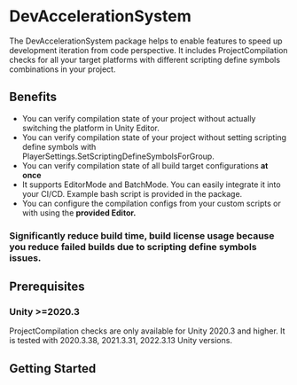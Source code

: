 # DevAccelerationSystem
The DevAccelerationSystem package helps to enable features to speed up development iteration from code perspective.
It includes ProjectCompilation checks for all your target platforms with different scripting define symbols combinations in your project.

## Benefits
- You can verify compilation state of your project without actually switching the platform in Unity Editor.
- You can verify compilation state of your project without setting scripting define symbols with PlayerSettings.SetScriptingDefineSymbolsForGroup.
- You can verify compilation state of all build target configurations **at once**
- It supports EditorMode and BatchMode. You can easily integrate it into your CI/CD. Example bash script is provided in the package.
- You can configure the compilation configs from your custom scripts or with using the **provided Editor.** 
### Significantly reduce build time, build license usage because you reduce failed builds due to scripting define symbols issues.

## Prerequisites
### Unity >=2020.3
ProjectCompilation checks are only available for Unity 2020.3 and higher.
It is tested with 2020.3.38, 2021.3.31, 2022.3.13 Unity versions.

## Getting Started